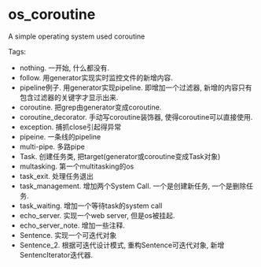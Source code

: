 # os_coroutine
A simple operating system used coroutine

Tags:
- nothing. 一开始, 什么都没有.
- follow. 用generator实现实时监控文件的新增内容.
- pipeline例子. 用generator实现pipeline. 即增加一个过滤器, 新增的内容只有包含过滤器的关键字才显示出来.
- coroutine. 把grep由generator变成coroutine.
- coroutine_decorator. 手动写coroutine装饰器, 使得coroutine可以直接使用.
- exception. 捕抓close引起得异常
- pipeine. 一条线的pipeline
- multi-pipe. 多路pipe
- Task. 创建任务类, 把target(generator或coroutine变成Task对象)
- multasking. 第一个multitasking的os
- task_exit. 处理任务退出
- task_management. 增加两个System Call. 一个是创建新任务, 一个是删除任务.
- task_waiting. 增加一个等待task的system call
- echo_server. 实现一个web server, 但是os被挂起.
- echo_server_note. 增加一些注释.
- Sentence. 实现一个可迭代对象
- Sentence_2. 根据可迭代设计模式, 重构Sentence可迭代对象, 新增SentencIterator迭代器.
